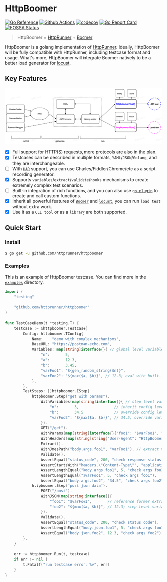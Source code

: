# HttpBoomer

[![Go Reference](https://pkg.go.dev/badge/github.com/httprunner/httpboomer.svg)](https://pkg.go.dev/github.com/httprunner/httpboomer)
[![Github Actions](https://github.com/httprunner/HttpBoomer/actions/workflows/main.yml/badge.svg)](https://github.com/httprunner/HttpBoomer/actions)
[![codecov](https://codecov.io/gh/httprunner/HttpBoomer/branch/main/graph/badge.svg?token=HPCQWCD7KO)](https://codecov.io/gh/httprunner/HttpBoomer)
[![Go Report Card](https://goreportcard.com/badge/github.com/httprunner/HttpBoomer)](https://goreportcard.com/report/github.com/httprunner/HttpBoomer)
[![FOSSA Status](https://app.fossa.com/api/projects/custom%2B27856%2Fgithub.com%2Fhttprunner%2FHttpBoomer.svg?type=shield)](https://app.fossa.com/reports/fb0e64a7-7dcf-48bb-8de9-8f0e016b903b)

> HttpBoomer = [HttpRunner] + [Boomer]

HttpBoomer is a golang implementation of [HttpRunner]. Ideally, HttpBoomer will be fully compatible with HttpRunner, including testcase format and usage. What's more, HttpBoomer will integrate Boomer natively to be a better load generator for [locust].

## Key Features

![flow chart](docs/flow.jpg)

- [x] Full support for HTTP(S) requests, more protocols are also in the plan.
- [x] Testcases can be described in multiple formats, `YAML`/`JSON`/`Golang`, and they are interchangeable.
- [ ] With [`HAR`][HAR] support, you can use Charles/Fiddler/Chrome/etc as a script recording generator.
- [x] Supports `variables`/`extract`/`validate`/`hooks` mechanisms to create extremely complex test scenarios.
- [ ] Built-in integration of rich functions, and you can also use [`go plugin`][plugin] to create and call custom functions.
- [x] Inherit all powerful features of [`Boomer`][Boomer] and [`locust`][locust], you can run `load test` without extra work.
- [x] Use it as a `CLI tool` or as a `library` are both supported.

## Quick Start

### Install

```bash
$ go get -u github.com/httprunner/httpboomer
```

### Examples

This is an example of HttpBoomer testcase. You can find more in the [`examples`][examples] directory.

```go
import (
    "testing"

    "github.com/httprunner/httpboomer"
)

func TestCaseDemo(t *testing.T) {
    testcase := &httpboomer.TestCase{
        Config: httpboomer.TConfig{
            Name:    "demo with complex mechanisms",
            BaseURL: "https://postman-echo.com",
            Variables: map[string]interface{}{ // global level variables
                "n":       5,
                "a":       12.3,
                "b":       3.45,
                "varFoo1": "${gen_random_string($n)}",
                "varFoo2": "${max($a, $b)}", // 12.3; eval with built-in function
            },
        },
        TestSteps: []httpboomer.IStep{
            httpboomer.Step("get with params").
                WithVariables(map[string]interface{}{ // step level variables
                    "n":       3,                // inherit config level variables if not set in step level, a/varFoo1
                    "b":       34.5,             // override config level variable if existed, n/b/varFoo2
                    "varFoo2": "${max($a, $b)}", // 34.5; override variable b and eval again
                }).
                GET("/get").
                WithParams(map[string]interface{}{"foo1": "$varFoo1", "foo2": "$varFoo2"}). // request with params
                WithHeaders(map[string]string{"User-Agent": "HttpBoomer"}).                 // request with headers
                Extract().
                WithJmesPath("body.args.foo1", "varFoo1"). // extract variable with jmespath
                Validate().
                AssertEqual("status_code", 200, "check response status code").        // validate response status code
                AssertStartsWith("headers.\"Content-Type\"", "application/json", ""). // validate response header
                AssertLengthEqual("body.args.foo1", 5, "check args foo1").            // validate response body with jmespath
                AssertLengthEqual("$varFoo1", 5, "check args foo1").                  // assert with extracted variable from current step
                AssertEqual("body.args.foo2", "34.5", "check args foo2"),             // notice: request params value will be converted to string
            httpboomer.Step("post json data").
                POST("/post").
                WithJSON(map[string]interface{}{
                    "foo1": "$varFoo1",       // reference former extracted variable
                    "foo2": "${max($a, $b)}", // 12.3; step level variables are independent, variable b is 3.45 here
                }).
                Validate().
                AssertEqual("status_code", 200, "check status code").
                AssertLengthEqual("body.json.foo1", 5, "check args foo1").
                AssertEqual("body.json.foo2", 12.3, "check args foo2"),
        },
    }

    err := httpboomer.Run(t, testcase)
    if err != nil {
        t.Fatalf("run testcase error: %v", err)
    }
}
```

[HttpRunner]: https://github.com/httprunner/httprunner
[Boomer]: https://github.com/myzhan/boomer
[locust]: https://github.com/locustio/locust
[jmespath]: https://jmespath.org/
[allure]: https://docs.qameta.io/allure/
[HAR]: http://httparchive.org/
[plugin]: https://pkg.go.dev/plugin
[examples]: examples/
